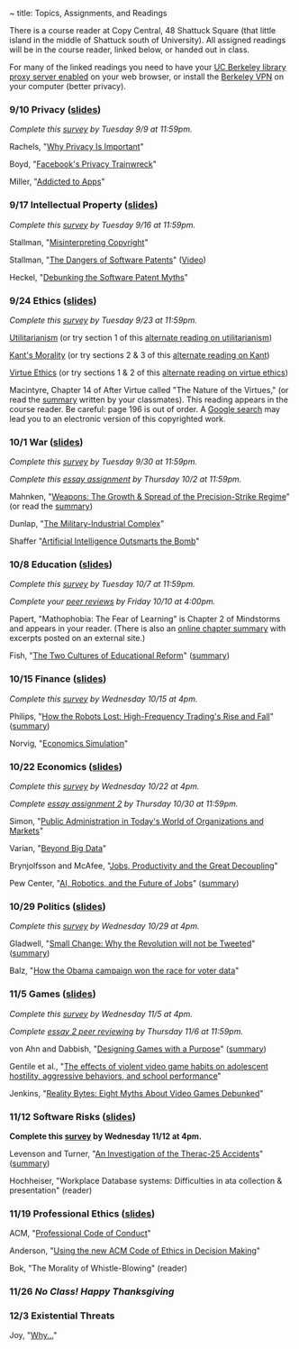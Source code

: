 ~ title: Topics, Assignments, and Readings

There is a course reader at Copy Central, 48 Shattuck Square (that little
island in the middle of Shattuck south of University). All assigned readings
will be in the course reader, linked below, or handed out in class.

For many of the linked readings you need to have your [UC Berkeley library
proxy server enabled][proxy] on your web browser, or install the [Berkeley
VPN][vpn] on your computer (better privacy).

   [proxy]: http://www.lib.berkeley.edu/Help/proxy.html
   [vpn]: http://www.lib.berkeley.edu/Help/vpn.html

### 9/10 Privacy ([slides](assets/slides/privacy.pptx))

*Complete this [survey](http://goo.gl/Nhr1Zl) by Tuesday 9/9 at 11:59pm.*

Rachels, "[Why Privacy Is Important][why_privacy]"

Boyd, "[Facebook's Privacy Trainwreck][facebook]"

Miller, "[Addicted to Apps][addicted]"

   [why_privacy]: http://www.jstor.org/stable/2265077
   [facebook]: http://con.sagepub.com/content/14/1/13.full.pdf+html
   [addicted]: http://www.nytimes.com/2013/08/25/sunday-review/addicted-to-apps.html

### 9/17 Intellectual Property ([slides](assets/slides/ip.pptx))

*Complete this [survey](http://goo.gl/oMRqkK) by Tuesday 9/16 at 11:59pm.*

Stallman, "[Misinterpreting Copyright][copyright]"

Stallman, "[The Dangers of Software Patents][no_patent]" ([Video][no_patent_video])

Heckel, "[Debunking the Software Patent Myths][yes_patent]"

   [copyright]: http://www.gnu.org/philosophy/misinterpreting-copyright.html
   [no_patent]: assets/pdfs/patents.pdf
   [no_patent_video]: https://www.youtube.com/watch?v=aiKRt3-FbM0
   [yes_patent]: http://groups.csail.mit.edu/mac/classes/6.805/articles/int-prop/heckel-debunking.html

### 9/24 Ethics ([slides](assets/slides/ethics.pptx))

*Complete this [survey](http://goo.gl/gEv2e7) by Tuesday 9/23 at 11:59pm.*

[Utilitarianism][utility] (or try section 1 of this [alternate reading on utilitarianism][stanford_utility])

[Kant's Morality][kant] (or try sections 2 & 3 of this [alternate reading on Kant][stanford_kant])

[Virtue Ethics][virtue] (or try sections 1 & 2 of this [alternate reading on virtue ethics][stanford_virtue])

Macintyre, Chapter 14 of After Virtue called "The Nature of the Virtues," (or
read the [summary][macintyre_summary] written by your classmates). This reading
appears in the course reader. Be careful: page 196 is out of order. A [Google
search][macintyre] may lead you to an electronic version of this copyrighted
work.

   [utility]: http://www.newworldencyclopedia.org/entry/Utilitarianism
   [kant]: http://philosophypages.com/hy/5i.htm#gdwl
   [virtue]: http://www.iep.utm.edu/virtue/
   [stanford_utility]: http://plato.stanford.edu/entries/consequentialism/#ClaUti
   [stanford_kant]: http://plato.stanford.edu/entries/kant-moral/#GooWilMorWorDut
   [stanford_virtue]: http://plato.stanford.edu/entries/ethics-virtue/
   [macintyre]: https://www.google.com/search?q=after%20virtue%20macintyre%20pdf
   [macintyre_summary]: https://docs.google.com/a/berkeley.edu/document/d/184MFILYsz6OfvVO8WwMidxRiqtuSzM7ewIITDH5V5HQ/view

### 10/1 War ([slides](assets/slides/war.pptx))

*Complete this [survey](http://goo.gl/IePM6M) by Tuesday 9/30 at 11:59pm.*

*Complete this [essay assignment][essay1] by Thursday 10/2 at 11:59pm.*

   [essay1]: http://www.crowdgrader.org/crowdgrader/venues/join/467/ninasu_pybyzy_dycary_befobi

Mahnken, "[Weapons: The Growth & Spread of the Precision-Strike Regime][weapons]" (or read the [summary][weapons_summary])

Dunlap, "[The Military-Industrial Complex][military]"

Shaffer "[Artificial Intelligence Outsmarts the Bomb][bomb]"

   [weapons]: http://www.mitpressjournals.org/doi/pdf/10.1162/DAED_a_00097
   [military]: http://www.mitpressjournals.org/doi/pdf/10.1162/DAED_a_00104
   [bomb]: http://engineering.berkeley.edu/sites/default/files/docs/2011Fall.pdf
   [weapons_summary]: https://docs.google.com/document/d/1w7H6Oa6ZNe7bzhWrlQTg42Qv3pVGtIO_n4fWncqLqRg/edit?usp=sharing

### 10/8 Education ([slides](assets/slides/education.pptx))

*Complete this [survey](http://goo.gl/CfQnTr) by Tuesday 10/7 at 11:59pm.*

*Complete your [peer reviews][essay1] by Friday 10/10 at 4:00pm.*

Papert, "Mathophobia: The Fear of Learning" is Chapter 2 of Mindstorms and
appears in your reader. (There is also an [online chapter
summary][mathphobia_summary] with excerpts posted on an external site.)

Fish, "[The Two Cultures of Educational Reform][cultures]" ([summary][cultures_summary])

   [mathphobia_summary]: https://tomkersten.com/book-reports/mindstorms/#chapter-2
   [cultures]: http://opinionator.blogs.nytimes.com/2013/08/26/the-two-cultures-of-educational-reform/?_r=0&pagewanted=print
   [cultures_summary]: https://docs.google.com/document/d/1ib1SiFgBETXuUzDENxvit374m1lthBNkZUmroAvypBc/edit?usp=sharing

### 10/15 Finance ([slides](assets/slides/finance.pdf))

*Complete this [survey](http://goo.gl/bEpYGV) by Wednesday 10/15 at 4pm.*

Philips, "[How the Robots Lost: High-Frequency Trading's Rise and Fall][hft]" ([summary][hft_summary])

Norvig, "[Economics Simulation][norvig_econ]"

   [hft]: http://www.businessweek.com/articles/2013-06-06/how-the-robots-lost-high-frequency-tradings-rise-and-fall
   [norvig_econ]: http://nbviewer.ipython.org/url/norvig.com/ipython/Economics.ipynb
   [hft_summary]: https://docs.google.com/document/d/1LaTomtu4qEvl2HNAQn573239bA46q7E9udy4kGqeWWw/edit?usp=sharing

### 10/22 Economics ([slides](assets/slides/economics.pdf))

*Complete this [survey](http://goo.gl/uGt85h) by Wednesday 10/22 at 4pm.*

*Complete [essay assignment 2][essay2] by Thursday 10/30 at 11:59pm.*

   [essay2]: http://www.crowdgrader.org/crowdgrader/venues/join/534/zidyda_zubygi_dezaqe_zivudo

Simon, "[Public Administration in Today's World of Organizations and Markets][simon_last_lecture]"

Varian, "[Beyond Big Data][transactions]"

Brynjolfsson and McAfee, "[Jobs, Productivity and the Great Decoupling][decoupling]"

Pew Center, "[AI, Robotics, and the Future of Jobs][ai_jobs]" ([summary][ai_jobs_summary])

   [simon_last_lecture]: assets/pdfs/simon_last_lecture.pdf
   [transactions]: http://people.ischool.berkeley.edu/~hal/Papers/2013/BeyondBigDataPaperFINAL.pdf
   [decoupling]: http://www.nytimes.com/2012/12/12/opinion/global/jobs-productivity-and-the-great-decoupling.html
   [ai_jobs]: http://www.pewinternet.org/2014/08/06/future-of-jobs/
   [ai_jobs_summary]: https://docs.google.com/document/d/1Ntr9tHyPOsjJtQMlb-wsJ8uVYM78L2EB66rMNbMPCqg/edit?usp=sharing

### 10/29 Politics ([slides](assets/slides/politics.pdf))

*Complete this [survey](http://goo.gl/lVGV6o) by Wednesday 10/29 at 4pm.*

Gladwell, "[Small Change: Why the Revolution will not be Tweeted][revolution]" ([summary][revolution_summary])

Balz, "[How the Obama campaign won the race for voter data][obama]"

   [revolution]: http://www.newyorker.com/magazine/2010/10/04/small-change-3
   [obama]: http://www.washingtonpost.com/politics/how-the-obama-campaign-won-the-race-for-voter-data/2013/07/28/ad32c7b4-ee4e-11e2-a1f9-ea873b7e0424_story.html
   [revolution_summary]: https://docs.google.com/document/d/1UlMfadx8gcS0JNwdNZJk59VEIByhB-Pr5XiaQ1-V-UE/edit?usp=sharing

### 11/5 Games ([slides](assets/slides/games.pptx))

*Complete this [survey](http://goo.gl/I2g4YV) by Wednesday 11/5 at 4pm.*

*Complete [essay 2 peer reviewing][essay2] by Thursday 11/6 at 11:59pm.*

von Ahn and Dabbish, "[Designing Games with a Purpose][games_purpose]" ([summary][games_purpose_summary])

Gentile et al., "[The effects of violent video game habits on adolescent hostility,
aggressive behaviors, and school performance][violent_games]"

Jenkins, "[Reality Bytes: Eight Myths About Video Games Debunked][games_myths]"

   [games_purpose]: http://doi.acm.org/10.1145/1378704.1378719
   [violent_games]: http://inst.eecs.berkeley.edu/~cs10/fa10/readings/videogames/gentile_violence.pdf
   [games_myths]: http://www.pbs.org/kcts/videogamerevolution/impact/myths.html
   [games_purpose_summary]: https://docs.google.com/document/d/1OBFY_BBbItTA8zYIvtV4MHnF3myo0WyjktTL5mGZJKY/edit?usp=sharing

### 11/12 Software Risks ([slides](assets/slides/risks.pdf))

**Complete this [survey](http://goo.gl/NMeZ2G) by Wednesday 11/12 at 4pm.**

Levenson and Turner, "[An Investigation of the Therac-25 Accidents][therac]" ([summary][therac_summary])

Hochheiser, "Workplace Database systems: Difficulties in ata collection & presentation" (reader)

   [therac]: http://ieeexplore.ieee.org/stamp/stamp.jsp?tp=&arnumber=274940
   [therac_summary]: https://docs.google.com/document/d/1P5gU56nJRmZZINUnGRu6Hn3NFRMhvErk_cB6Lqi4bVI/edit?usp=sharing

### 11/19 Professional Ethics ([slides](assets/slides/prof-ethics.pptx))

ACM, "[Professional Code of Conduct][acm_code]"

Anderson, "[Using the new ACM Code of Ethics in Decision Making][using]"

Bok, "The Morality of Whistle-Blowing" (reader)

   [acm_code]: http://www.acm.org/about/code-of-ethics
   [using]: http://www.acm.org/about/p98-anderson.pdf

### 11/26 *No Class! Happy Thanksgiving*

### 12/3 Existential Threats

Joy, "[Why...][tbd]"

   [tbd]: http://TODO
